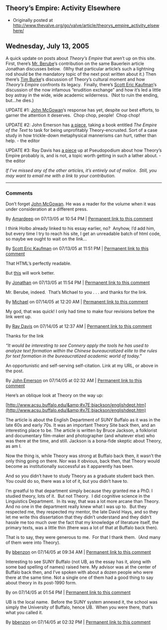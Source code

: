 ## Theory’s Empire: Activity Elsewhere

 * Originally posted at http://www.thevalve.org/go/valve/article/theorys_empire_activity_elsewhere/

##  Wednesday, July 13, 2005 

A quick update on posts about _Theory’s Empire_ that aren’t up on this site.  First, there’s [Mr. Berube](http://www.michaelberube.com/index.php/weblog/engine_trouble/)‘s contribution on the same Bauerlein article Jonathan discusses below.  (Why that particular article’s such a lightning rod should be the mandatory topic of the next post written about it.)  Then there’s [Tim Burke](http://weblogs.swarthmore.edu/burke/?p=60)‘s discussion of Theory’s cultural moment and how _Theory’s Empire_ confronts its legacy.  Finally, there’s [Scott Eric Kaufman](http://acephalous.typepad.com/acephalous/2005/07/theorys_empire__2.html)‘s discussion of the now infamous “erudition exchange” and how it’s led a little boy astray in the wide, wide academic wilderness.  (Not to ruin the ending, but...he dies.)

UPDATE #1: [John McGowan](http://www.mcgowans3.com)‘s response has yet, despite our best efforts, to garner the attention it deserves.  Chop chop, people!  Chop chop!

UPDATE #2: John Emerson has [a piece](http://www.idiocentrism.com/theory.htm), taking a book entitled _The Empire of the Text_ to task for being unprofitably Theory-encrusted. Sort of a case study in how trickle-down metaphysical mannerisms can hurt, rather than help. - the editor

UPDATE #3: Ray Davis has [a piece](http://www.pseudopodium.org/ht-20050709.html#2005-07-13) up at Pseudopodium about how Theory’s Empire probably is, and is not, a topic worth getting in such a lather about. - the editor

_If I’ve missed any of the other articles, it’s entirely out of malice.  Still, you may want to email me with a link to your contribution._

---

### Comments

Don’t forget [John McGowan](http://www.mcgowans3.com/2005/07/theorys-empire). He was a reader for the volume when it was under consideration at a different press.

By [Amardeep](http://www.lehigh.edu/~amsp/blog.html) on 07/13/05 at 10:54 PM | [Permanent link to this comment](http://www.thevalve.org/go/valve/article/theorys_empire_activity_elsewhere/#2350)
[]()

I think Holbo already linked to his essay earlier, no?  Anyhow, I’d add him, but every time I try to reach his site, I get an unreadable batch of html code, so maybe we ought to wait on the link…

By [Scott Eric Kaufman](http://acephalous.typepad.com) on 07/13/05 at 11:51 PM | [Permanent link to this comment](http://www.thevalve.org/go/valve/article/theorys_empire_activity_elsewhere/#2351)
[]()

That HTML’s perfectly readable.

But [this](http://www.mcgowans3.com) will work better.

By [Jonathan](http://jgoodwin.net) on 07/13/05 at 11:54 PM | [Permanent link to this comment](http://www.thevalve.org/go/valve/article/theorys_empire_activity_elsewhere/#2352)
[]()

Mr. Berube, indeed.  That’s Michael to you . . . and thanks for the link.

By [Michael](http://www.michaelberube.com) on 07/14/05 at 12:20 AM | [Permanent link to this comment](http://www.thevalve.org/go/valve/article/theorys_empire_activity_elsewhere/#2355)
[]()

My god, that was quick! I only had time to make four revisions before the link went up.

By [Ray Davis](http://www.pseudopodium.org/) on 07/14/05 at 12:37 AM | [Permanent link to this comment](http://www.thevalve.org/go/valve/article/theorys_empire_activity_elsewhere/#2357)
[]()

Thanks for the link

_“It would be interesting to see Connery apply the tools he has used to analyze text formation within the Chinese bureaucratized elite to the rules for text formation in the bureaucratized academic world of today."_

An opportunistic and self-serving self-citation. Link at my URL, or above in the post.

By [John Emerson](http://www.ideocentrism.com/theory.htm) on 07/14/05 at 02:32 AM | [Permanent link to this comment](http://www.thevalve.org/go/valve/article/theorys_empire_activity_elsewhere/#2358)
[]()

Here’s an oblique look at Theory on the way up:

[http://www.acsu.buffalo.edu/&amp;#x7E;bjackson/englishdept.htm](http://www.acsu.buffalo.edu/&amp;#x7E;bjackson/englishdept.htm)

The article is about the English Department of SUNY Buffalo as it was in the late 60s and early 70s. It was an important Theory Site back then, and an interesting place to be. The article is written by Bruce Jackson, a folklorist and documentary film-maker and photographer (and whatever else) who was there at the time, and still. Jackson is a bona-fide skeptic about Theory, as am I.

Now the thing is, while Theory was strong at Buffalo back then, it wasn’t the only thing going on there. Nor was it obvious, back then, that Theory would become as institutionally successful as it apparently has been.

And so you didn’t have to study Theory as a graduate student back then.  You could do so, there was a lot of it, but you didn’t have to.

I’m greatful to that department simply because they granted me a PhD. I studied theory, lots of it.  But not Theory.  I did cognitive science in the Linguistics Department.  In its way, that was a lot more arcane than Theory.  And no one in the department really knew what I was up to.  But they respected me, they respected my mentor, the late David Hays, and so they let me write this dissertation that they didn’t understand and they didn’t hassle me too much over the fact that my knowledge of literature itself, the primary texts, was a little thin (there was a lot of that at Buffalo back then).

That is to say, they were generous to me.  For that I thank them.  (And many of them were into Theory).

By [bbenzon](http://new-savanna.blogspot.com/) on 07/14/05 at 09:34 AM | [Permanent link to this comment](http://www.thevalve.org/go/valve/article/theorys_empire_activity_elsewhere/#2359)
[]()

Interesting to see SUNY Buffalo (not UB, as the essay has it, along with some bad spelling of names) raised here. My advisor was at the center of Buffalo back then, and I’ve spoken with about a dozen people who were there at the same time. Not a single one of them had a good thing to say about theory in its post-1990 form.

By  on 07/14/05 at 01:54 PM | [Permanent link to this comment](http://www.thevalve.org/go/valve/article/theorys_empire_activity_elsewhere/#2372)
[]()

UB is the local name.  Before the SUNY system annexed it, the school was simply the University of Buffalo, hence UB.  When you were there, that’s what you called it.

By [bbenzon](http://new-savanna.blogspot.com/) on 07/14/05 at 02:32 PM | [Permanent link to this comment](http://www.thevalve.org/go/valve/article/theorys_empire_activity_elsewhere/#2378)

